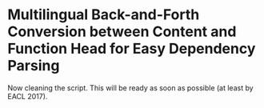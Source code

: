 # Multilingual Back-and-Forth Conversion between Content and Function Head for Easy Dependency Parsing

Now cleaning the script.
This will be ready as soon as possible (at least by EACL 2017).
